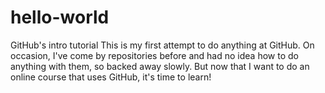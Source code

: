 # hello-world
GitHub's intro tutorial
This is my first attempt to do anything at GitHub. On occasion, I've come by repositories before and had no idea how to do anything with them, so backed away slowly. But now that I want to do an online course that uses GitHub, it's time to learn! 
